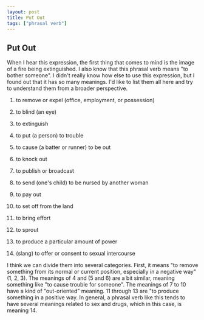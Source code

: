 ```yaml
---
layout: post
title: Put Out
tags: ["phrasal verb"]
---
```


## Put Out
When I hear this expression, the first thing that comes to mind is the image of a fire being extinguished. I also know that this phrasal verb means "to bother someone". I didn't really know how else to use this expression, but I found out that it has so many meanings. I'd like to list them all here and try to understand them from a broader perspective.

1. to remove or expel (office, employment, or possession)
2. to blind (an eye)
3. to extinguish

4. to put (a person) to trouble

5. to cause (a batter or runner) to be out
6. to knock out

7. to publish or broadcast
8. to send (one's child) to be nursed by another woman
9. to pay out
10. to set off from the land

11. to bring effort
12. to sprout
13. to produce a particular amount of power

14. (slang) to offer or consent to sexual intercourse

I think we can divide them into several categories. First, it means "to remove something from its normal or current position, especially in a negative way" (1, 2, 3). The meanings of 4 and (5 and 6) are a bit similar, meaning something like "to cause trouble for someone". The meanings of 7 to 10 have a kind of "out-oriented" meaning. 11 through 13 are "to produce something in a positive way. In general, a phrasal verb like this tends to have several meanings related to sex and drugs, which in this case, is meaning 14.

